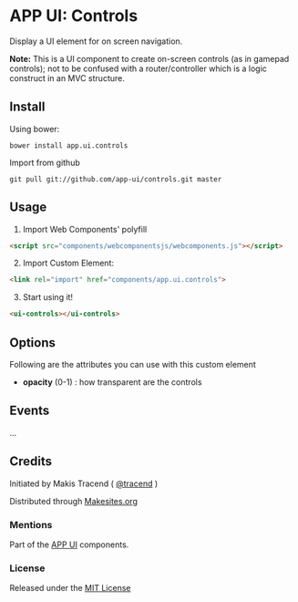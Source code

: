 # APP UI: Controls

Display a UI element for on screen navigation.

**Note:** This is a UI component to create on-screen controls (as in gamepad controls); not to be confused with a router/controller which is a logic construct in an MVC structure.


## Install

Using bower:
```
bower install app.ui.controls
```

Import from github
```
git pull git://github.com/app-ui/controls.git master
```


## Usage

1. Import Web Components' polyfill

```html
<script src="components/webcomponentsjs/webcomponents.js"></script>
```

2. Import Custom Element:
```html
<link rel="import" href="components/app.ui.controls">
```

3. Start using it!

```html
<ui-controls></ui-controls>
```


## Options

Following are the attributes you can use with this custom element

* **opacity** (0-1) : how transparent are the controls


## Events

...


## Credits

Initiated by Makis Tracend ( [@tracend](http://github.com/tracend) )

Distributed through [Makesites.org](http://makesites.org/)

### Mentions

Part of the [APP UI](http://github.com/app-ui) components.

### License

Released under the [MIT License](http://makesites.org/licenses/MIT)

